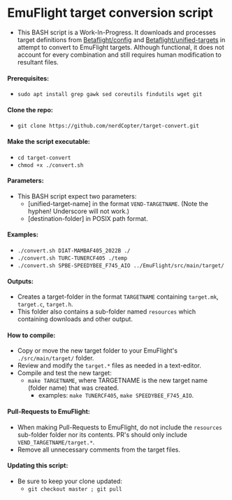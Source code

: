 # EmuFlight target conversion script

* This BASH script is a Work-In-Progress.  It downloads and processes target definitions from [Betaflight/config](https://github.com/betaflight/config) and [Betaflight/unified-targets](https://github.com/betaflight/unified-targets) in attempt to convert to EmuFlight targets.  Although functional, it does not account for every combination and still requires human modification to resultant files.

#### Prerequisites:
* `sudo apt install grep gawk sed coreutils findutils wget git`

#### Clone the repo:
* `git clone https://github.com/nerdCopter/target-convert.git`

#### Make the script executable:
* `cd target-convert`
* `chmod +x ./convert.sh`

#### Parameters:
* This BASH script expect two parameters:
  * [unified-target-name] in the format `VEND-TARGETNAME`. (Note the hyphen! Underscore will not work.)
  * [destination-folder] in POSIX path format.

#### Examples:
* `./convert.sh DIAT-MAMBAF405_2022B ./`
* `./convert.sh TURC-TUNERCF405 ./temp`
* `./convert.sh SPBE-SPEEDYBEE_F745_AIO ../EmuFlight/src/main/target/`

#### Outputs:
* Creates a target-folder in the format `TARGETNAME` containing `target.mk`, `target.c`, `target.h`.
* This folder also contains a sub-folder named `resources` which containing downloads and other output.

#### How to compile:
* Copy or move the new target folder to your EmuFlight's `./src/main/target/` folder.
* Review and modify the `target.*` files as needed in a text-editor.
* Compile and test the new target:
  * `make TARGETNAME`, where TARGETNAME is the new target name (folder name) that was created.
    * examples: `make TUNERCF405`, `make SPEEDYBEE_F745_AIO`.

#### Pull-Requests to EmuFlight:
* When making Pull-Requests to EmuFlight, do not include the `resources` sub-folder folder nor its contents. PR's should only include `VEND_TARGETNAME/target.*`.
* Remove all unnecessary comments from the target files.

#### Updating this script:
* Be sure to keep your clone updated:
  * `git checkout master ; git pull`
